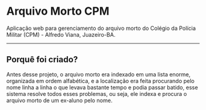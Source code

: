 # Arquivo Morto CPM
Aplicação web para gerenciamento do arquivo morto do Colégio da Polícia Militar (CPM) - Alfredo Viana, Juazeiro-BA.

<hr>

## Porquê foi criado?
Antes desse projeto, o arquivo morto era indexado em uma lista enorme, organizada em ordem alfabética, e a localização era feita procurando pelo nome linha a linha o que levava bastante tempo e podia passar batido, esse sistema resolve todos esses problemas, ou seja, ele indexa e procura o arquivo morto de um ex-aluno pelo nome.